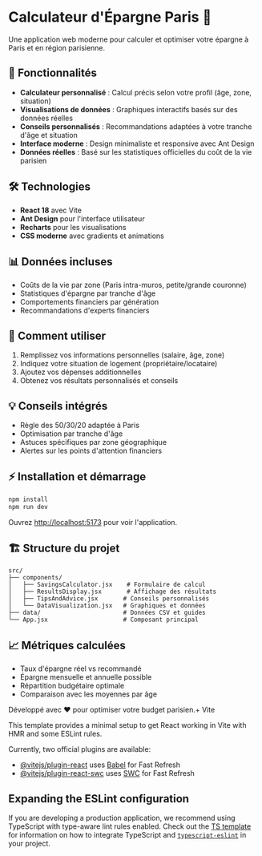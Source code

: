 # Calculateur d'Épargne Paris 🏦

Une application web moderne pour calculer et optimiser votre épargne à Paris et en région parisienne.

## 🚀 Fonctionnalités

- **Calculateur personnalisé** : Calcul précis selon votre profil (âge, zone, situation)
- **Visualisations de données** : Graphiques interactifs basés sur des données réelles
- **Conseils personnalisés** : Recommandations adaptées à votre tranche d'âge et situation
- **Interface moderne** : Design minimaliste et responsive avec Ant Design
- **Données réelles** : Basé sur les statistiques officielles du coût de la vie parisien

## 🛠️ Technologies

- **React 18** avec Vite
- **Ant Design** pour l'interface utilisateur
- **Recharts** pour les visualisations
- **CSS moderne** avec gradients et animations

## 📊 Données incluses

- Coûts de la vie par zone (Paris intra-muros, petite/grande couronne)
- Statistiques d'épargne par tranche d'âge
- Comportements financiers par génération
- Recommandations d'experts financiers

## 🎯 Comment utiliser

1. Remplissez vos informations personnelles (salaire, âge, zone)
2. Indiquez votre situation de logement (propriétaire/locataire)
3. Ajoutez vos dépenses additionnelles
4. Obtenez vos résultats personnalisés et conseils

## 💡 Conseils intégrés

- Règle des 50/30/20 adaptée à Paris
- Optimisation par tranche d'âge
- Astuces spécifiques par zone géographique
- Alertes sur les points d'attention financiers

## ⚡ Installation et démarrage

```bash
npm install
npm run dev
```

Ouvrez [http://localhost:5173](http://localhost:5173) pour voir l'application.

## 🏗️ Structure du projet

```
src/
├── components/
│   ├── SavingsCalculator.jsx    # Formulaire de calcul
│   ├── ResultsDisplay.jsx       # Affichage des résultats
│   ├── TipsAndAdvice.jsx       # Conseils personnalisés
│   └── DataVisualization.jsx   # Graphiques et données
├── data/                       # Données CSV et guides
└── App.jsx                     # Composant principal
```

## 📈 Métriques calculées

- Taux d'épargne réel vs recommandé
- Épargne mensuelle et annuelle possible
- Répartition budgétaire optimale
- Comparaison avec les moyennes par âge

Développé avec ❤️ pour optimiser votre budget parisien.+ Vite

This template provides a minimal setup to get React working in Vite with HMR and some ESLint rules.

Currently, two official plugins are available:

- [@vitejs/plugin-react](https://github.com/vitejs/vite-plugin-react/blob/main/packages/plugin-react) uses [Babel](https://babeljs.io/) for Fast Refresh
- [@vitejs/plugin-react-swc](https://github.com/vitejs/vite-plugin-react/blob/main/packages/plugin-react-swc) uses [SWC](https://swc.rs/) for Fast Refresh

## Expanding the ESLint configuration

If you are developing a production application, we recommend using TypeScript with type-aware lint rules enabled. Check out the [TS template](https://github.com/vitejs/vite/tree/main/packages/create-vite/template-react-ts) for information on how to integrate TypeScript and [`typescript-eslint`](https://typescript-eslint.io) in your project.
